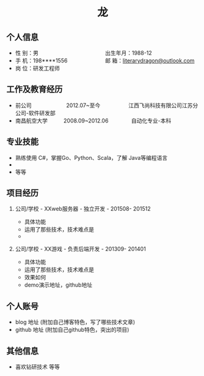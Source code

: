  <center>
     <h1>龙</h1>
 </center>


## 个人信息 

* 性 别：男&emsp;&emsp;&emsp;&emsp;&emsp;&emsp;&emsp;&emsp;&emsp;&emsp;&emsp;&emsp;&ensp;出生年月：1988-12  
* 手 机：198****1556 &emsp;&emsp;&emsp;&emsp;&emsp;&emsp;&ensp;  邮 箱：literarydragon@outlook.com    
* 岗 位：研发工程师

## 工作及教育经历

* 前公司&emsp;&emsp;&emsp;&emsp;&emsp;&emsp;&ensp;2012.07~至今&emsp;&emsp;&emsp;&emsp;&emsp; 江西飞尚科技有限公司江苏分公司-软件研发部       
* 南昌航空大学&emsp;&emsp;&emsp;2008.09~2012.06&emsp;&emsp;&emsp;&emsp; 自动化专业-本科  

## 专业技能

* 熟练使用 C#，掌握Go、Python、Scala，了解 Java等编程语言
* 
* 等等

## 项目经历

1. 公司/学校 - XXweb服务器 - 独立开发 - 201508- 201512 
    * 具体功能 
    * 运用了那些技术，技术难点是
    * 
    
2. 公司/学校 - XX游戏 - 负责后端开发 - 201309- 201401 
    * 具体功能 
    * 运用了那些技术，技术难点是
    * 效果如何
    * demo演示地址，github地址 

## 个人账号 
* blog 地址 (附加自己博客特色，写了哪些技术文章)
* github 地址 (附加自己github特色，突出的项目)

## 其他信息 
* 喜欢钻研技术 等等

